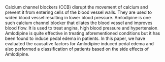 Calcium channel blockers (CCB) disrupt the movement of calcium and prevent it from entering cells of the blood vessel walls. They are used to widen blood vessel resulting in lower blood pressure. Amlodipine is one such calcium channel blocker that dilates the blood vessel and improves blood flow. It is used to treat angina, high blood pressure and hypertension. Amlodipine is quite effective in treating aforementioned conditions but it has been found to induce pedal edema in patients. In this paper, we have evaluated the causative factors for Amlodipine induced pedal edema and also performed a classification of patients based on the side effects of Amlodipine.
